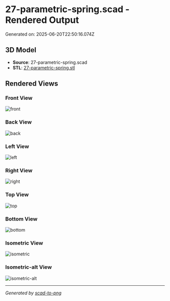 # 27-parametric-spring.scad - Rendered Output

Generated on: 2025-06-20T22:50:16.074Z

## 3D Model

- **Source**: 27-parametric-spring.scad
- **STL**: [27-parametric-spring.stl](./27-parametric-spring.stl)

## Rendered Views

### Front View
![front](./front.png)

### Back View
![back](./back.png)

### Left View
![left](./left.png)

### Right View
![right](./right.png)

### Top View
![top](./top.png)

### Bottom View
![bottom](./bottom.png)

### Isometric View
![isometric](./isometric.png)

### Isometric-alt View
![isometric-alt](./isometric-alt.png)

---
*Generated by [scad-to-png](https://github.com/imjasonh/scad-to-png)*
